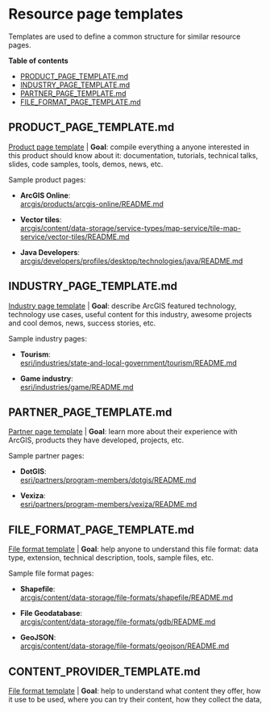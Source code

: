 # Resource page templates

Templates are used to define a common structure for similar resource pages.

<!-- START doctoc generated TOC please keep comment here to allow auto update -->
<!-- DON'T EDIT THIS SECTION, INSTEAD RE-RUN doctoc TO UPDATE -->
**Table of contents**

- [PRODUCT_PAGE_TEMPLATE.md](#product_page_templatemd)
- [INDUSTRY_PAGE_TEMPLATE.md](#industry_page_templatemd)
- [PARTNER_PAGE_TEMPLATE.md](#partner_page_templatemd)
- [FILE_FORMAT_PAGE_TEMPLATE.md](#file_format_page_templatemd)

<!-- END doctoc generated TOC please keep comment here to allow auto update -->

## PRODUCT_PAGE_TEMPLATE.md

[Product page template](./PRODUCT_PAGE_TEMPLATE.md) | **Goal**: compile everything a anyone interested in this product should know about it: documentation, tutorials, technical talks, slides, code samples, tools, demos, news, etc.

Sample product pages:

* **ArcGIS Online**:<br> [arcgis/products/arcgis-online/README.md](../arcgis/products/arcgis-online/README.md)

* **Vector tiles**:<br> [arcgis/content/data-storage/service-types/map-service/tile-map-service/vector-tiles/README.md](../arcgis/content/data-storage/service-types/map-service/tile-map-service/vector-tiles/)

* **Java Developers**:<br> [arcgis/developers/profiles/desktop/technologies/java/README.md](../arcgis/developers/profiles/desktop/technologies/java/README.md)

## INDUSTRY_PAGE_TEMPLATE.md

[Industry page template](./INDUSTRY_PAGE_TEMPLATE.md) | **Goal**: describe ArcGIS featured technology, technology use cases, useful content for this industry, awesome projects and cool demos, news, success stories, etc.

Sample industry pages:

* **Tourism**:<br> [esri/industries/state-and-local-government/tourism/README.md](../esri/industries/state-and-local-government/tourism/README.md)

* **Game industry**:<br> [esri/industries/game/README.md](../esri/industries/game/README.md)

## PARTNER_PAGE_TEMPLATE.md

[Partner page template](./PARTNER_PAGE_TEMPLATE.md) | **Goal**: learn more about their experience with ArcGIS, products they have developed, projects, etc.

Sample partner pages:

* **DotGIS**:<br> [esri/partners/program-members/dotgis/README.md](../esri/partners/program-members/dotgis/README.md)

* **Vexiza**:<br> [esri/partners/program-members/vexiza/README.md](../esri/partners/program-members/vexiza/README.md)

## FILE_FORMAT_PAGE_TEMPLATE.md

[File format template](./FILE_FORMAT_PAGE_TEMPLATE.md) | **Goal**: help anyone to understand this file format: data type, extension, technical description, tools, sample files, etc.

Sample file format pages:

* **Shapefile**:<br> [arcgis/content/data-storage/file-formats/shapefile/README.md](../arcgis/content/data-storage/file-formats/shapefile/README.md)

* **File Geodatabase**:<br> [arcgis/content/data-storage/file-formats/gdb/README.md](../arcgis/content/data-storage/file-formats/gdb/README.md)

* **GeoJSON**:<br> [arcgis/content/data-storage/file-formats/geojson/README.md](../arcgis/content/data-storage/file-formats/geojson/README.md)

## CONTENT_PROVIDER_TEMPLATE.md

[File format template](./CONTENT_PROVIDER_TEMPLATE.md) | **Goal**: help to understand what content they offer, how it use to be used, where you can try their content, how they collect the data,
